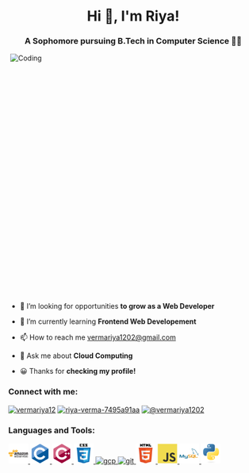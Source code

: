 <h1 align="center">Hi 👋, I'm Riya!</h1>
<h3 align="center">A Sophomore pursuing B.Tech in Computer Science 👩‍💻</h3>
<img align="right" alt="Coding" height="500" width="500" src="https://cdn.dribbble.com/users/2851002/screenshots/7736965/media/e08e0676dd54ae8715c2d72bbdd51eb2.gif">

- 🤝 I’m looking for opportunities **to grow as a Web Developer**

- 🌱 I’m currently learning **Frontend Web Developement**

- 📫 How to reach me [vermariya1202@gmail.com](vermariya1202@gmail.com)

- 💬 Ask me about **Cloud Computing**

- 😀 Thanks for **checking my profile!**

<h3 align="left">Connect with me:</h3>
<p align="left">
<a href="https://twitter.com/vermariya12" target="blank"><img align="center" src="https://cdn.jsdelivr.net/npm/simple-icons@3.0.1/icons/twitter.svg" alt="vermariya12" height="30" width="40" /></a>
<a href="https://linkedin.com/in/riya-verma-7495a91aa" target="blank"><img align="center" src="https://cdn.jsdelivr.net/npm/simple-icons@3.0.1/icons/linkedin.svg" alt="riya-verma-7495a91aa" height="30" width="40" /></a>
<a href="https://medium.com/@vermariya1202" target="blank"><img align="center" src="https://cdn.jsdelivr.net/npm/simple-icons@3.0.1/icons/medium.svg" alt="@vermariya1202" height="30" width="40" /></a>
</p>

<h3 align="left">Languages and Tools:</h3>
<p align="left"> <a href="https://aws.amazon.com" target="_blank"> <img src="https://raw.githubusercontent.com/devicons/devicon/master/icons/amazonwebservices/amazonwebservices-original-wordmark.svg" alt="aws" width="40" height="40"/> </a> <a href="https://www.cprogramming.com/" target="_blank"> <img src="https://raw.githubusercontent.com/devicons/devicon/master/icons/c/c-original.svg" alt="c" width="40" height="40"/> </a> <a href="https://www.w3schools.com/cpp/" target="_blank"> <img src="https://raw.githubusercontent.com/devicons/devicon/master/icons/cplusplus/cplusplus-original.svg" alt="cplusplus" width="40" height="40"/> </a> <a href="https://www.w3schools.com/css/" target="_blank"> <img src="https://raw.githubusercontent.com/devicons/devicon/master/icons/css3/css3-original-wordmark.svg" alt="css3" width="40" height="40"/> </a> <a href="https://cloud.google.com" target="_blank"> <img src="https://www.vectorlogo.zone/logos/google_cloud/google_cloud-icon.svg" alt="gcp" width="40" height="40"/> </a> <a href="https://git-scm.com/" target="_blank"> <img src="https://www.vectorlogo.zone/logos/git-scm/git-scm-icon.svg" alt="git" width="40" height="40"/> </a> <a href="https://www.w3.org/html/" target="_blank"> <img src="https://raw.githubusercontent.com/devicons/devicon/master/icons/html5/html5-original-wordmark.svg" alt="html5" width="40" height="40"/> </a> <a href="https://developer.mozilla.org/en-US/docs/Web/JavaScript" target="_blank"> <img src="https://raw.githubusercontent.com/devicons/devicon/master/icons/javascript/javascript-original.svg" alt="javascript" width="40" height="40"/> </a> <a href="https://www.mysql.com/" target="_blank"> <img src="https://raw.githubusercontent.com/devicons/devicon/master/icons/mysql/mysql-original-wordmark.svg" alt="mysql" width="40" height="40"/> </a> <a href="https://www.python.org" target="_blank"> <img src="https://raw.githubusercontent.com/devicons/devicon/master/icons/python/python-original.svg" alt="python" width="40" height="40"/> </a> </p>
